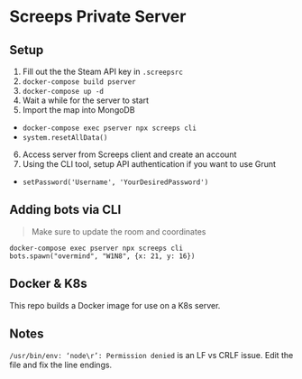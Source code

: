 # Screeps Private Server

## Setup

1. Fill out the the Steam API key in `.screepsrc`
2. `docker-compose build pserver`
3. `docker-compose up -d`
4. Wait a while for the server to start
5. Import the map into MongoDB
  * `docker-compose exec pserver npx screeps cli`
  * `system.resetAllData()`
6. Access server from Screeps client and create an account
7. Using the CLI tool, setup API authentication if you want to use Grunt
  * `setPassword('Username', 'YourDesiredPassword')`

## Adding bots via CLI

> Make sure to update the room and coordinates

```
docker-compose exec pserver npx screeps cli
bots.spawn("overmind", "W1N8", {x: 21, y: 16})
```

## Docker & K8s

This repo builds a Docker image for use on a K8s server. 

## Notes

`/usr/bin/env: ‘node\r’: Permission denied` is an LF vs CRLF issue. Edit the file and fix the line endings.